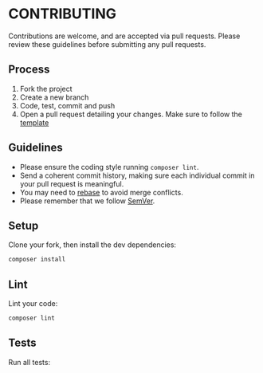 
# CONTRIBUTING

Contributions are welcome, and are accepted via pull requests.
Please review these guidelines before submitting any pull requests.

## Process

1. Fork the project
1. Create a new branch
1. Code, test, commit and push
1. Open a pull request detailing your changes. Make sure to follow the [template](.github/PULL_REQUEST_TEMPLATE.md)

## Guidelines

* Please ensure the coding style running `composer lint`.
* Send a coherent commit history, making sure each individual commit in your pull request is meaningful.
* You may need to [rebase](https://git-scm.com/book/en/v2/Git-Branching-Rebasing) to avoid merge conflicts.
* Please remember that we follow [SemVer](http://semver.org/).

## Setup

Clone your fork, then install the dev dependencies:
```bash
composer install
```
## Lint

Lint your code:
```bash
composer lint
```
## Tests

Run all tests:
```bash